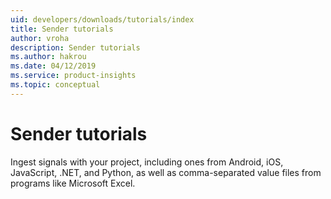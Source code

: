 ```yaml
---
uid: developers/downloads/tutorials/index
title: Sender tutorials
author: vroha
description: Sender tutorials
ms.author: hakrou
ms.date: 04/12/2019
ms.service: product-insights
ms.topic: conceptual
---
```


# Sender tutorials

Ingest signals with your project, including ones from Android, iOS, JavaScript, .NET, and Python, as well as comma-separated value files from programs like Microsoft Excel.
